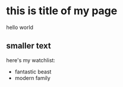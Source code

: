 # this is title of my page

hello world

## smaller text

here's my watchlist:
* fantastic beast
* modern family
